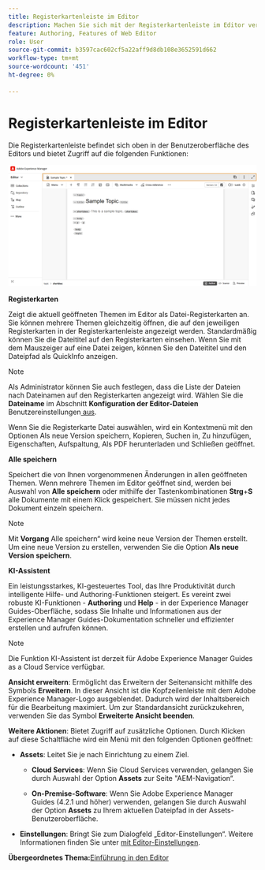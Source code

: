 ```yaml
---
title: Registerkartenleiste im Editor
description: Machen Sie sich mit der Registerkartenleiste im Editor vertraut. Erfahren Sie mehr über die Benutzeroberfläche und die Funktionen des Editors in Adobe Experience Manager Guides.
feature: Authoring, Features of Web Editor
role: User
source-git-commit: b3597cac602cf5a22aff9d8db108e3652591d662
workflow-type: tm+mt
source-wordcount: '451'
ht-degree: 0%

---
```


# Registerkartenleiste im Editor

Die Registerkartenleiste befindet sich oben in der Benutzeroberfläche des Editors und bietet Zugriff auf die folgenden Funktionen:

![](./images/web-editor-tab-bar.png)

**Registerkarten**

Zeigt die aktuell geöffneten Themen im Editor als Datei-Registerkarten an. Sie können mehrere Themen gleichzeitig öffnen, die auf den jeweiligen Registerkarten in der Registerkartenleiste angezeigt werden. Standardmäßig können Sie die Dateititel auf den Registerkarten einsehen. Wenn Sie mit dem Mauszeiger auf eine Datei zeigen, können Sie den Dateititel und den Dateipfad als QuickInfo anzeigen.

>[!NOTE]
>
> Als Administrator können Sie auch festlegen, dass die Liste der Dateien nach Dateinamen auf den Registerkarten angezeigt wird. Wählen Sie die **Dateiname** im Abschnitt **Konfiguration der Editor-Dateien** Benutzereinstellungen[ aus](./intro-home-page.md#user-preferences).

Wenn Sie die Registerkarte Datei auswählen, wird ein Kontextmenü mit den Optionen Als neue Version speichern, Kopieren, Suchen in, Zu hinzufügen, Eigenschaften, Aufspaltung, Als PDF herunterladen und Schließen geöffnet.

**Alle speichern**

Speichert die von Ihnen vorgenommenen Änderungen in allen geöffneten Themen. Wenn mehrere Themen im Editor geöffnet sind, werden bei Auswahl von **Alle speichern** oder mithilfe der Tastenkombinationen **Strg**+**S** alle Dokumente mit einem Klick gespeichert. Sie müssen nicht jedes Dokument einzeln speichern.

>[!NOTE]
>
> Mit **Vorgang** Alle speichern“ wird keine neue Version der Themen erstellt. Um eine neue Version zu erstellen, verwenden Sie die Option **Als neue Version speichern**.

**KI-Assistent**

Ein leistungsstarkes, KI-gesteuertes Tool, das Ihre Produktivität durch intelligente Hilfe- und Authoring-Funktionen steigert. Es vereint zwei robuste KI-Funktionen - **Authoring** und **Help** - in der Experience Manager Guides-Oberfläche, sodass Sie Inhalte und Informationen aus der Experience Manager Guides-Dokumentation schneller und effizienter erstellen und aufrufen können.

>[!NOTE]
>
> Die Funktion KI-Assistent ist derzeit für Adobe Experience Manager Guides as a Cloud Service verfügbar.

**Ansicht erweitern**: Ermöglicht das Erweitern der Seitenansicht mithilfe des Symbols **Erweitern**. In dieser Ansicht ist die Kopfzeilenleiste mit dem Adobe Experience Manager-Logo ausgeblendet. Dadurch wird der Inhaltsbereich für die Bearbeitung maximiert. Um zur Standardansicht zurückzukehren, verwenden Sie das Symbol **Erweiterte Ansicht beenden**.

**Weitere Aktionen**: Bietet Zugriff auf zusätzliche Optionen. Durch Klicken auf diese Schaltfläche wird ein Menü mit den folgenden Optionen geöffnet:

- **Assets**: Leitet Sie je nach Einrichtung zu einem Ziel.
   - **Cloud Services**: Wenn Sie Cloud Services verwenden, gelangen Sie durch Auswahl der Option **Assets** zur Seite &quot;AEM-Navigation“.

   - **On-Premise-Software**: Wenn Sie Adobe Experience Manager Guides (4.2.1 und höher) verwenden, gelangen Sie durch Auswahl der Option **Assets** zu Ihrem aktuellen Dateipfad in der Assets-Benutzeroberfläche.
- **Einstellungen**: Bringt Sie zum Dialogfeld „Editor-Einstellungen“. Weitere Informationen finden Sie unter [ mit Editor-Einstellungen](./web-editor-settings.md).

**Übergeordnetes Thema:**&#x200B;[ Einführung in den Editor](web-editor.md)
